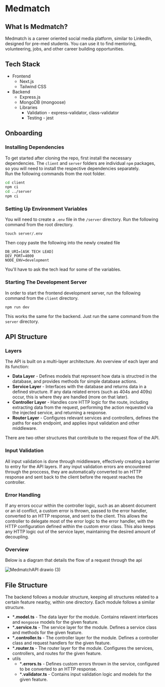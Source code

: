 # Medmatch
## What Is Medmatch?
Medmatch is a career oriented social media platform, similar to LinkedIn, designed for pre-med students. You can use it to find mentoring, volunteering, jobs, and other career building opportunities.
## Tech Stack
* Frontend
  * Next.js
  * Tailwind CSS
* Backend
  * Express.js
  * MongoDB (mongoose)
  * Libraries
    * Validation - express-validator, class-validator
    * Testing - jest
## Onboarding
### Installing Dependencies
To get started after cloning the repo, first install the necessary dependencies.
The `client` and `server` folders are individual `npm` packages, so you will need to install the respective dependencies separately.  
Run the following commands from the root folder.
```sh
cd client
npm ci
cd ../server
npm ci
```
### Setting Up Environment Variables
You will need to create a `.env` file in the `/server` directory.
Run the following command from the root directory.
```
touch server/.env
```
Then copy paste the following into the newly created file
```.env
DB_URI=[ASK TECH LEAD]
DEV_PORT=4000
NODE_ENV=development
```
You'll have to ask the tech lead for some of the variables.
### Starting The Development Server
In order to start the frontend development server, run the following command from the `client` directory.
```
npm run dev
```
This works the same for the backend. Just run the same command from the `server` directory.
## API Structure
### Layers
The API is built on a multi-layer architecture. An overview of each layer and its function:
* **Data Layer** - Defines models that represent how data is structred in the database, and provides methods for simple database actions.
* **Service Layer** - Interfaces with the database and returns data in a defined structure. If any data related errors (such as 404s and 409s) occur, this is where they are handled (more on that later).
* **Controller Layer** - Handles core HTTP logic for the route, including extracting data from the request, performing the action requested via the injected service, and returning a response.
* **Router Layer** - Configures relevant services and controllers, defines the paths for each endpoint, and applies input validation and other middleware.

There are two other structures that contribute to the request flow of the API.
### Input Validation
All input validation is done through middleware, effectively creating a barrier to entry for the API layers. If any input validation errors are encountered through the proccess, they are automatically converted to an HTTP response and sent back to the client before the request reaches the controller.  
### Error Handling
If any errors occur within the controller logic, such as an absent document or an id conflict, a custom error is thrown, passed to the error handler, converted to an HTTP response, and sent to the client. This allows the controller to delegate most of the error logic to the error handler, with the HTTP configuration defined within the custom error class. This also keeps any HTTP logic out of the service layer, maintaining the desired amount of decoupling.
### Overview
Below is a diagram that details the flow of a request through the api  

![MedmatchAPI drawio (3)](https://github.com/user-attachments/assets/2e65c763-3fbf-4be3-9f1e-69da0be93c46)
## File Structure
The backend follows a modular structure, keeping all structures related to a certain feature nearby, within one directory. Each module follows a similar structure.
* ***.model.ts** - The data layer for the module. Contains relavent interfaces and `mongoose` models for the given feature.
* ***.service.ts** - The service layer for the module. Defines a service class and methods for the given feature.
* ***.controller.ts** - The controller layer for the module. Defines a controller class and request handlers for the given feature.
* ***.router.ts** - The router layer for the module. Configures the services, controllers, and routes for the given feature.
* utils
  * ***.errors.ts** - Defines custom errors thrown in the service, configured to be converted to an HTTP response.
  * ***.validator.ts** - Contains input validation logic and models for the given feature.
